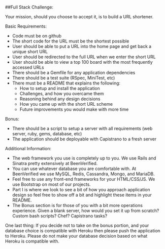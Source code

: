 ##Full Stack Challenge:

Your mission, should you choose to accept it, is to build a URL shortener.

Basic Requirements:
- Code must be on github
- The short code for the URL must be the shortest possible
- User should be able to put a URL into the home page and get back a unique short URL
- User should be redirected to the full URL when we enter the short URL
- User should be able to view a top 100 board with the most frequently accessed URLs
- There should be a Gemfile for any application dependencies
- There should be a test suite (RSpec, MiniTest, etc)
- There must be a README that explains the following:
  - How to setup and install the application
  - Challenges, and how you overcame them
  - Reasoning behind any design decisions
  - How you came up with the short URL scheme
  - Future improvements you would make with more time

Bonus:
- There should be a script to setup a server with all requirements (web server, ruby, gems, database, etc)
- The application should be deployable with Capistrano to a fresh server

Additional Information:
- The web framework you use is completely up to you.  We use Rails and Sinatra pretty extensively at BeenVerified.
- You can use whatever database you are comfortable with.  At BeenVerified we use MySQL, Redis, Cassandra, Mongo, and MariaDB.
- Feel free to use any front-end frameworks for your HTML/CSS/JS.  We use Bootstrap on most of our projects.
- Part I is where we look to see a bit of how you approach application design so feel free to show off a bit and highlight these items in your README.
- The Bonus section is for those of you with a bit more operations experience.  Given a blank server, how would you set it up from scratch?  Custom bash scripts?  Chef?  Capistrano tasks?

One last thing:
If you decide not to take on the bonus portion, and your database choice is compatible with Heroku then please push the application to Heroku.  Please do not make your database decision based on what Heroku is compatible with.
